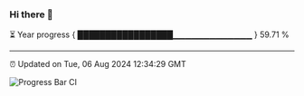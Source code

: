 ### Hi there 👋

⏳ Year progress { █████████████████▁▁▁▁▁▁▁▁▁▁▁▁▁ } 59.71 %

---

⏰ Updated on Tue, 06 Aug 2024 12:34:29 GMT

![Progress Bar CI](https://github.com/liununu/liununu/workflows/Progress%20Bar%20CI/badge.svg)
